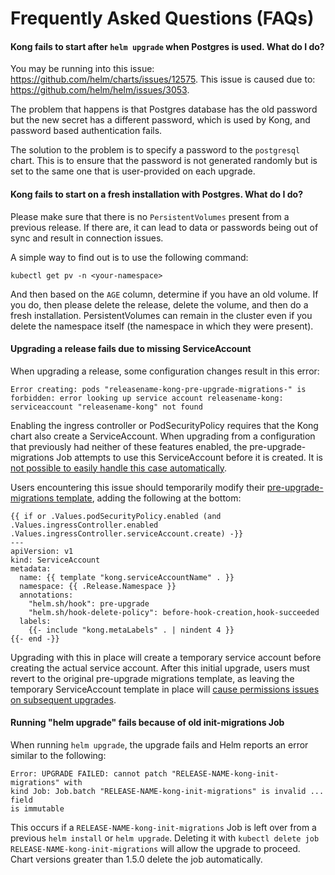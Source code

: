 # Frequently Asked Questions (FAQs)

#### Kong fails to start after `helm upgrade` when Postgres is used. What do I do?

You may be running into this issue: https://github.com/helm/charts/issues/12575.
This issue is caused due to: https://github.com/helm/helm/issues/3053.

The problem that happens is that Postgres database has the old password but
the new secret has a different password, which is used by Kong, and password
based authentication fails.

The solution to the problem is to specify a password to the `postgresql` chart.
This is to ensure that the password is not generated randomly but is set to
the same one that is user-provided on each upgrade.

#### Kong fails to start on a fresh installation with Postgres. What do I do?

Please make sure that there is no `PersistentVolumes` present from a previous
release. If there are, it can lead to data or passwords being out of sync
and result in connection issues.

A simple way to find out is to use the following command:

```
kubectl get pv -n <your-namespace>
```

And then based on the `AGE` column, determine if you have an old volume.
If you do, then please delete the release, delete the volume, and then
do a fresh installation. PersistentVolumes can remain in the cluster even if
you delete the namespace itself (the namespace in which they were present).

#### Upgrading a release fails due to missing ServiceAccount

When upgrading a release, some configuration changes result in this error:

```
Error creating: pods "releasename-kong-pre-upgrade-migrations-" is forbidden: error looking up service account releasename-kong: serviceaccount "releasename-kong" not found
```

Enabling the ingress controller or PodSecurityPolicy requires that the Kong
chart also create a ServiceAccount. When upgrading from a configuration that
previously had neither of these features enabled, the pre-upgrade-migrations
Job attempts to use this ServiceAccount before it is created. It is [not
possible to easily handle this case automatically](https://github.com/Kong/charts/pull/31).

Users encountering this issue should temporarily modify their
[pre-upgrade-migrations template](https://github.com/Kong/charts/blob/master/charts/kong/templates/migrations-pre-upgrade.yaml),
adding the following at the bottom:

```
{{ if or .Values.podSecurityPolicy.enabled (and .Values.ingressController.enabled .Values.ingressController.serviceAccount.create) -}}
---
apiVersion: v1
kind: ServiceAccount
metadata:
  name: {{ template "kong.serviceAccountName" . }}
  namespace: {{ .Release.Namespace }}
  annotations:
    "helm.sh/hook": pre-upgrade
    "helm.sh/hook-delete-policy": before-hook-creation,hook-succeeded
  labels:
    {{- include "kong.metaLabels" . | nindent 4 }}
{{- end -}}
```

Upgrading with this in place will create a temporary service account before
creating the actual service account. After this initial upgrade, users must
revert to the original pre-upgrade migrations template, as leaving the
temporary ServiceAccount template in place will [cause permissions issues on
subsequent upgrades](https://github.com/Kong/charts/issues/30).

#### Running "helm upgrade" fails because of old init-migrations Job

When running `helm upgrade`, the upgrade fails and Helm reports an error
similar to the following:

```
Error: UPGRADE FAILED: cannot patch "RELEASE-NAME-kong-init-migrations" with
kind Job: Job.batch "RELEASE-NAME-kong-init-migrations" is invalid ... field
is immutable
```

This occurs if a `RELEASE-NAME-kong-init-migrations` Job is left over from a
previous `helm install` or `helm upgrade`. Deleting it with
`kubectl delete job RELEASE-NAME-kong-init-migrations` will allow the upgrade
to proceed. Chart versions greater than 1.5.0 delete the job automatically.
